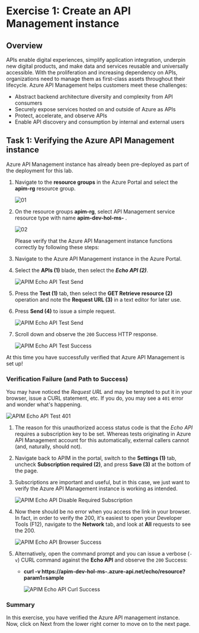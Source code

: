 # Exercise 1: Create an API Management instance
## Overview
APIs enable digital experiences, simplify application integration, underpin new digital products, and make data and services reusable and universally accessible. With the proliferation and increasing dependency on APIs, organizations need to manage them as first-class assets throughout their lifecycle.
Azure API Management helps customers meet these challenges:

- Abstract backend architecture diversity and complexity from API consumers
- Securely expose services hosted on and outside of Azure as APIs
- Protect, accelerate, and observe APIs
- Enable API discovery and consumption by internal and external users

## Task 1: Verifying the Azure API Management instance
Azure API Management instance has already been pre-deployed as part of the deployment for this lab.

1) Navigate to the **resource groups** in the Azure Portal and select the **apim-rg** resource group.

   ![01](media/P2-T1-S1.1.png)

2) On the resource groups **apim-rg**, select API Management service resource type with name **apim-dev-hol-ms-<inject key="Deployment ID" enableCopy="false" />** . 
   
   ![02](media/02.png)
   
   Please verify that the Azure API Management instance functions correctly by following these steps:

1) Navigate to the Azure API Management instance in the Azure Portal.  
2) Select the **APIs (1)** blade, then select the ***Echo API (2)***.

     ![APIM Echo API Test Send](media/P2-T1-S2.1.png)

4) Press the **Test (1)** tab, then select the **GET Retrieve resource (2)** operation and note the **Request URL (3)** in a text editor for later use.  
5) Press **Send (4)** to issue a simple request.  

     ![APIM Echo API Test Send](media/03.png)

6) Scroll down and observe the `200` Success HTTP response.  

     ![APIM Echo API Test Success](media/04.png)

At this time you have successfully verified that Azure API Management is set up!

### Verification Failure (and Path to Success)

You may have noticed the *Request URL* and may be tempted to put it in your browser, issue a CURL statement, etc. If you do, you may see a `401` error and wonder what's happening.

   ![APIM Echo API Test 401](media/05.png)

1. The reason for this unauthorized access status code is that the *Echo API* requires a subscription key to be set. Whereas tests originating in Azure API Management account for this automatically, external callers cannot (and, naturally, should not).

1. Navigate back to APIM in the portal, switch to the **Settings (1)** tab, uncheck **Subscription required (2)**, and press **Save (3)** at the bottom of the page.

1. Subscriptions are important and useful, but in this case, we just want to verify the Azure API Management instance is working as intended.

   ![APIM Echo API Disable Required Subscription](media/06.png)

1. Now there should be no error when you access the link in your browser. In fact, in order to verify the 200, it's easiest to open your Developer Tools (F12), navigate to the **Network** tab, and look at **All** requests to see the 200.

   ![APIM Echo API Browser Success](media/07.png)

1. Alternatively, open the command prompt and you can issue a verbose (`-v`) CURL command against the **Echo API** and observe the `200` Success:

   - **curl -v https://apim-dev-hol-ms-<inject key="Deployment ID" enableCopy="false" />.azure-api.net/echo/resource?param1=sample**

      ![APIM Echo API Curl Success](../../assets/images/apim-echo-api-test-6.png)

### Summary
In this exercise, you have verified the Azure API management instance. Now, click on Next from the lower right corner to move on to the next page.
